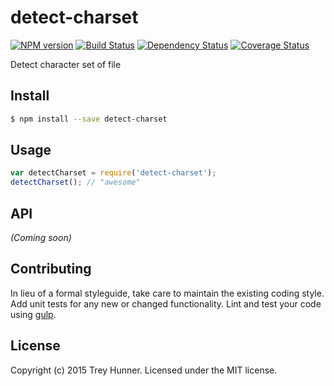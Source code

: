 # detect-charset 
[![NPM version][npm-image]][npm-url] [![Build Status][travis-image]][travis-url] [![Dependency Status][daviddm-url]][daviddm-image] [![Coverage Status][coveralls-image]][coveralls-url]

Detect character set of file


## Install

```bash
$ npm install --save detect-charset
```


## Usage

```javascript
var detectCharset = require('detect-charset');
detectCharset(); // "awesome"
```

## API

_(Coming soon)_


## Contributing

In lieu of a formal styleguide, take care to maintain the existing coding style. Add unit tests for any new or changed functionality. Lint and test your code using [gulp](http://gulpjs.com/).


## License

Copyright (c) 2015 Trey Hunner. Licensed under the MIT license.



[npm-url]: https://npmjs.org/package/detect-charset
[npm-image]: https://badge.fury.io/js/detect-charset.svg
[travis-url]: https://travis-ci.org/treyhunner/detect-charset
[travis-image]: https://travis-ci.org/treyhunner/detect-charset.svg?branch=master
[daviddm-url]: https://david-dm.org/treyhunner/detect-charset.svg?theme=shields.io
[daviddm-image]: https://david-dm.org/treyhunner/detect-charset
[coveralls-url]: https://coveralls.io/r/treyhunner/detect-charset
[coveralls-image]: https://coveralls.io/repos/treyhunner/detect-charset/badge.png
